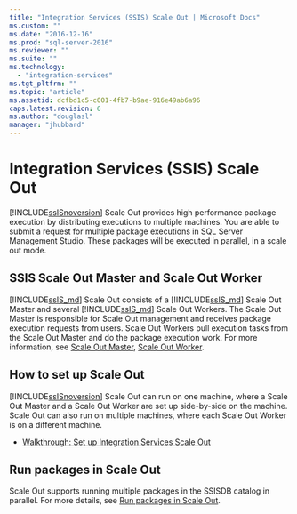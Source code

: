 ```yaml
---
title: "Integration Services (SSIS) Scale Out | Microsoft Docs"
ms.custom: ""
ms.date: "2016-12-16"
ms.prod: "sql-server-2016"
ms.reviewer: ""
ms.suite: ""
ms.technology: 
  - "integration-services"
ms.tgt_pltfrm: ""
ms.topic: "article"
ms.assetid: dcfbd1c5-c001-4fb7-b9ae-916e49ab6a96
caps.latest.revision: 6
ms.author: "douglasl"
manager: "jhubbard"
---
```

# Integration Services (SSIS) Scale Out
[!INCLUDE[ssISnoversion](../a9notintoc/includes/ssisnoversion-md.md)] Scale Out provides high performance package execution by distributing executions to multiple machines. You are able to submit a request for multiple package executions in SQL Server Management Studio. These packages will be executed in parallel, in a scale out mode.  


## SSIS Scale Out Master and Scale Out Worker
[!INCLUDE[ssIS_md](../a9retired/includes/ssis-md.md)] Scale Out consists of a [!INCLUDE[ssIS_md](../a9retired/includes/ssis-md.md)] Scale Out Master and several [!INCLUDE[ssIS_md](../a9retired/includes/ssis-md.md)] Scale Out Workers. The Scale Out Master is responsible for Scale Out management and receives package execution requests from users. Scale Out Workers pull execution tasks from the Scale Out Master and do the package execution work. For more information, see [Scale Out Master](../integration-services/integration-services-ssis-scale-out-master.md), [Scale Out Worker](../integration-services/integration-services-ssis-scale-out-worker.md).


## How to set up Scale Out
[!INCLUDE[ssISnoversion](../a9notintoc/includes/ssisnoversion-md.md)] Scale Out can run on one machine, where a Scale Out Master and a Scale Out Worker are set up side-by-side on the machine. Scale Out can also run on multiple machines, where each Scale Out Worker is on a different machine.
- [Walkthrough: Set up Integration Services Scale Out](../integration-services/walkthrough-set-up-integration-services-scale-out.md)


## Run packages in Scale Out
Scale Out supports running multiple packages in the SSISDB catalog in parallel. For more details, see [Run packages in Scale Out](../integration-services/run-packages-in-integration-services-ssis-scale-out.md).

